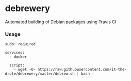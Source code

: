 # debrewery
Automated building of Debian packages using Travis CI

### Usage

```
sudo: required

services:
  - docker
  
  script:
    - wget -O- https://raw.githubusercontent.com/it-the-drote/debrewery/master/debrew.sh | bash -
```
